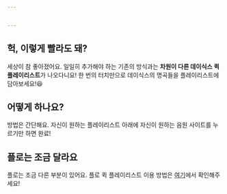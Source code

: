 ```yaml
---


---
```


<h2 id="헉-이렇게-빨라도-돼">헉, 이렇게 빨라도 돼?</h2>
<p>세상이 참 좋아졌어요. 일일히 추가해야 하는 기존의 방식과는 <strong>차원이 다른 데이식스 퀵 플레이리스트</strong>가 나오다니요! 한 번의 터치만으로 데이식스의 명곡들을 플레이리스트에 담아보세요!😆</p>
<h2 id="어떻게-하나요">어떻게 하나요?</h2>
<p>방법은 간단해요. 자신이 원하는 플레이리스트 아래에 자신이 원하는 음원 사이트를 누르기만 하면 완료!</p>
<h2 id="플로는-조금-달라요">플로는 조금 달라요</h2>
<p>플로는 조금 다른 부분이 있어요. 플로 퀵 플레이리스트 이용 방법은 <a href="https://bit.ly/flo_use">여기</a>에서 확인해주세요!</p>


